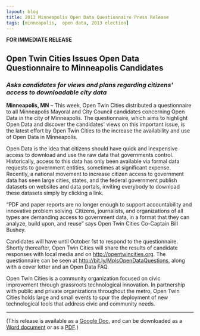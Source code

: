 ```yaml
---
layout: blog 
title: 2013 Minneapolis Open Data Questionnaire Press Release
tags: [minneapolis,  open data, 2013 election]
---
```


**FOR IMMEDIATE RELEASE**

## Open Twin Cities Issues Open Data Questionnaire to Minneapolis Candidates

### *Asks candidates for views and plans regarding citizens' access to downloadable city data*

**Minneapolis, MN** – This week, Open Twin Cities distributed a questionnaire
to all Minneapolis Mayoral and City Council candidates concerning Open Data in
the city of Minneapolis. The questionnaire, which aims to highlight Open Data
and discover the candidates' views on this important issue, is the latest
effort by Open Twin Cities to the increase the availability and use of Open
Data in Minneapolis.

Open Data is the idea that citizens should have quick and inexpensive access to
download and use the raw data that governments control. Historically, access to
this data has only been available via formal data requests to government
entities, sometimes at significant expense. Recently, a national movement to
increase citizen access to government data has seen large cities, states, and
the federal government publish datasets on websites and data portals, inviting
everybody to download these datasets simply by clicking a link.

“PDF and paper reports are no longer enough to support accountability and
innovative problem solving. Citizens, journalists, and organizations of all
types are demanding access to government data, in a format that they can
analyze, build upon, and reuse” says Open Twin Cities Co-Captain Bill Bushey.

Candidates will have until October 1st to respond to the questionnaire. Shortly
thereafter, Open Twin Cities will share the results of candidate responses with
local media and on <http://opentwincities.org>. The questionnaire can be seen
at <http://bit.ly/MplsOpenDataQuestions>, along with a cover letter and an Open
Data FAQ.

Open Twin Cities is a community organization focused on civic improvement
through grassroots technological innovation. In partnership with public and
private organizations throughout the metro, Open Twin Cities holds large and
small events to spur the deployment of new technological tools that address
civic and community needs.

-----------------------------------------------------------------------------

(This release is available as a [Google Doc](https://docs.google.com/document/d/1qCBzGtGWt_9zYXxT-MmJN41TIwvL2SMM7j7_YFb-E-s/edit?usp=sharing),
and can be downloaded as a [Word document](https://docs.google.com/document/d/1qCBzGtGWt_9zYXxT-MmJN41TIwvL2SMM7j7_YFb-E-s/export?format=docx)
or as a [PDF](https://docs.google.com/document/d/1qCBzGtGWt_9zYXxT-MmJN41TIwvL2SMM7j7_YFb-E-s/export?format=pdf).)
